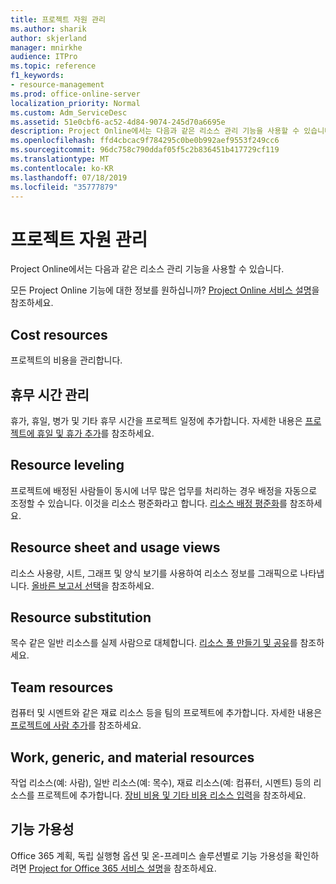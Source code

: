```yaml
---
title: 프로젝트 자원 관리
ms.author: sharik
author: skjerland
manager: mnirkhe
audience: ITPro
ms.topic: reference
f1_keywords:
- resource-management
ms.prod: office-online-server
localization_priority: Normal
ms.custom: Adm_ServiceDesc
ms.assetid: 51e0cbf6-ac52-4d84-9074-245d70a6695e
description: Project Online에서는 다음과 같은 리소스 관리 기능을 사용할 수 있습니다.
ms.openlocfilehash: ffd4cbcac9f784295c0be0b992aef9553f249cc6
ms.sourcegitcommit: 96dc758c790ddaf05f5c2b836451b417729cf119
ms.translationtype: MT
ms.contentlocale: ko-KR
ms.lasthandoff: 07/18/2019
ms.locfileid: "35777879"
---
```

# <a name="project-resource-management"></a>프로젝트 자원 관리

Project Online에서는 다음과 같은 리소스 관리 기능을 사용할 수 있습니다.
  
모든 Project Online 기능에 대한 정보를 원하십니까? [Project Online 서비스 설명](project-online-service-description.md)을 참조하세요.
  
## <a name="cost-resources"></a>Cost resources
<a name="bkmk_CostResources"> </a>

프로젝트의 비용을 관리합니다.
  
## <a name="manage-nonworking-time"></a>휴무 시간 관리
<a name="bkmk_Managenonworkingtime"> </a>

휴가, 휴일, 병가 및 기타 휴무 시간을 프로젝트 일정에 추가합니다. 자세한 내용은 [프로젝트에 휴일 및 휴가 추가](https://go.microsoft.com/fwlink/p/?LinkId=271337)를 참조하세요.
  
## <a name="resource-leveling"></a>Resource leveling
<a name="bkmk_Resourceleveling"> </a>

프로젝트에 배정된 사람들이 동시에 너무 많은 업무를 처리하는 경우 배정을 자동으로 조정할 수 있습니다. 이것을 리소스 평준화라고 합니다. [리소스 배정 평준화](https://go.microsoft.com/fwlink/p/?LinkId=271348)를 참조하세요.
  
## <a name="resource-sheet-and-usage-views"></a>Resource sheet and usage views
<a name="bkmk_resourcesheetandusageviews"> </a>

리소스 사용량, 시트, 그래프 및 양식 보기를 사용하여 리소스 정보를 그래픽으로 나타냅니다. [올바른 보고서 선택](https://go.microsoft.com/fwlink/?LinkId=402920)을 참조하세요.
  
## <a name="resource-substitution"></a>Resource substitution
<a name="bkmk_ResourceSubstitution"> </a>

목수 같은 일반 리소스를 실제 사람으로 대체합니다. [리소스 풀 만들기 및 공유](https://go.microsoft.com/fwlink/?LinkId=402921)를 참조하세요.
  
## <a name="team-resources"></a>Team resources
<a name="bkmk_Teamresources"> </a>

컴퓨터 및 시멘트와 같은 재료 리소스 등을 팀의 프로젝트에 추가합니다. 자세한 내용은 [프로젝트에 사람 추가](https://go.microsoft.com/fwlink/p/?LinkId=271347)를 참조하세요.
  
## <a name="work-generic-and-material-resources"></a>Work, generic, and material resources
<a name="bkmk_WorkGenericMaterialResources"> </a>

작업 리소스(예: 사람), 일반 리소스(예: 목수), 재료 리소스(예: 컴퓨터, 시멘트) 등의 리소스를 프로젝트에 추가합니다. [장비 비용 및 기타 비용 리소스 입력](https://go.microsoft.com/fwlink/?LinkId=402922)을 참조하세요.
  
## <a name="feature-availability"></a>기능 가용성
<a name="bkmk_WorkGenericMaterialResources"> </a>

Office 365 계획, 독립 실행형 옵션 및 온-프레미스 솔루션별로 기능 가용성을 확인하려면 [Project for Office 365 서비스 설명](http://technet.microsoft.com/library/f610ba5b-57d0-4324-a205-bce300adc7a3.aspx)을 참조하세요.
  

